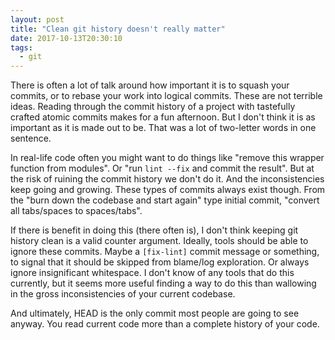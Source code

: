 ```yaml
---
layout: post
title: "Clean git history doesn't really matter"
date: 2017-10-13T20:30:10
tags:
  - git
---
```


There is often a lot of talk around how important it is to squash your commits, or to rebase your work into logical commits. These are not terrible ideas. Reading through the commit history of a project with tastefully crafted atomic commits makes for a fun afternoon. But I don't think it is as important as it is made out to be. That was a lot of two-letter words in one sentence.

In real-life code often you might want to do things like "remove this wrapper function from modules". Or "run `lint --fix` and commit the result". But at the risk of ruining the commit history we don't do it. And the inconsistencies keep going and growing. These types of commits always exist though. From the "burn down the codebase and start again" type initial commit, "convert all tabs/spaces to spaces/tabs".

If there is benefit in doing this (there often is), I don't think keeping git history clean is a valid counter argument. Ideally, tools should be able to ignore these commits. Maybe a `[fix-lint]` commit message or something, to signal that it should be skipped from blame/log exploration. Or always ignore insignificant whitespace. I don't know of any tools that do this currently, but it seems more useful finding a way to do this than wallowing in the gross inconsistencies of your current codebase.

And ultimately, HEAD is the only commit most people are going to see anyway. You read current code more than a complete history of your code.

